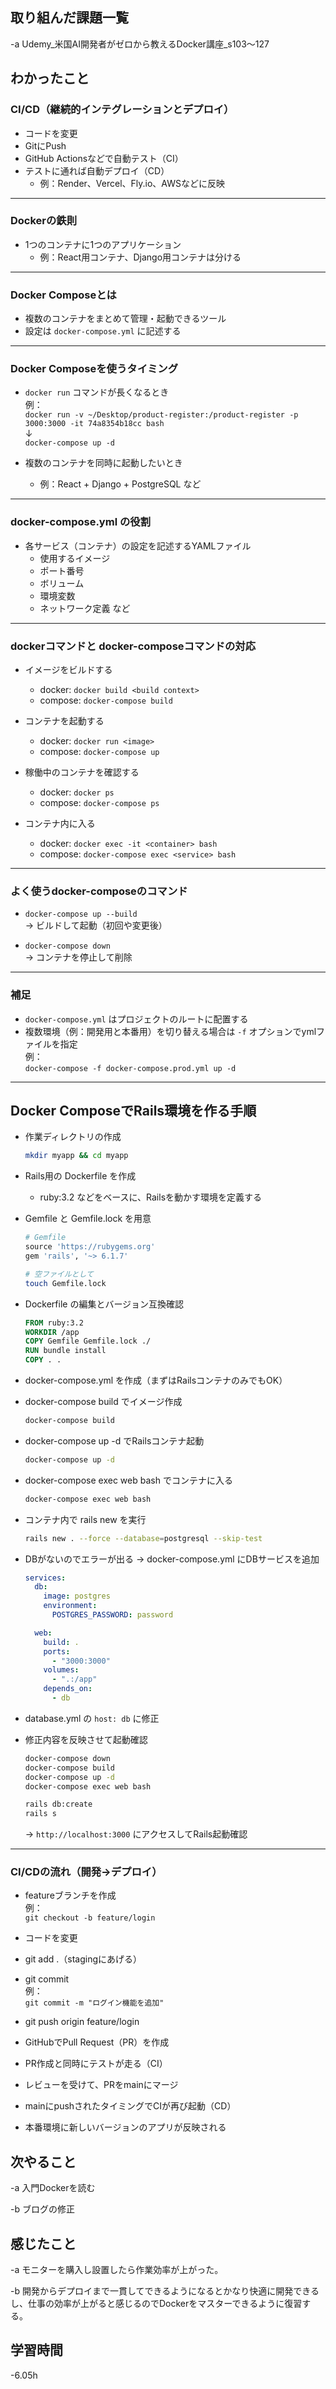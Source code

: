 
## 取り組んだ課題一覧  
-a  Udemy_米国AI開発者がゼロから教えるDocker講座_s103〜127

## わかったこと

### CI/CD（継続的インテグレーションとデプロイ）

- コードを変更
- GitにPush
- GitHub Actionsなどで自動テスト（CI）
- テストに通れば自動デプロイ（CD）
  - 例：Render、Vercel、Fly.io、AWSなどに反映

---

### Dockerの鉄則

- 1つのコンテナに1つのアプリケーション
  - 例：React用コンテナ、Django用コンテナは分ける

---

### Docker Composeとは

- 複数のコンテナをまとめて管理・起動できるツール
- 設定は `docker-compose.yml` に記述する

---

### Docker Composeを使うタイミング

- `docker run` コマンドが長くなるとき  
  例：  
  `docker run -v ~/Desktop/product-register:/product-register -p 3000:3000 -it 74a8354b18cc bash`  
  ↓  
  `docker-compose up -d`

- 複数のコンテナを同時に起動したいとき
  - 例：React + Django + PostgreSQL など

---

### docker-compose.yml の役割

- 各サービス（コンテナ）の設定を記述するYAMLファイル
  - 使用するイメージ
  - ポート番号
  - ボリューム
  - 環境変数
  - ネットワーク定義 など

---

### dockerコマンドと docker-composeコマンドの対応

- イメージをビルドする  
  - docker: `docker build <build context>`  
  - compose: `docker-compose build`

- コンテナを起動する  
  - docker: `docker run <image>`  
  - compose: `docker-compose up`

- 稼働中のコンテナを確認する  
  - docker: `docker ps`  
  - compose: `docker-compose ps`

- コンテナ内に入る  
  - docker: `docker exec -it <container> bash`  
  - compose: `docker-compose exec <service> bash`

---

### よく使うdocker-composeのコマンド

- `docker-compose up --build`  
  → ビルドして起動（初回や変更後）

- `docker-compose down`  
  → コンテナを停止して削除

---

### 補足

- `docker-compose.yml` はプロジェクトのルートに配置する
- 複数環境（例：開発用と本番用）を切り替える場合は `-f` オプションでymlファイルを指定  
  例：  
  `docker-compose -f docker-compose.prod.yml up -d`

---

## Docker ComposeでRails環境を作る手順

- 作業ディレクトリの作成  
  ```bash
  mkdir myapp && cd myapp
  ```

- Rails用の Dockerfile を作成  
  - ruby:3.2 などをベースに、Railsを動かす環境を定義する

- Gemfile と Gemfile.lock を用意  
  ```ruby
  # Gemfile
  source 'https://rubygems.org'
  gem 'rails', '~> 6.1.7'
  ```

  ```bash
  # 空ファイルとして
  touch Gemfile.lock
  ```

- Dockerfile の編集とバージョン互換確認  
  ```dockerfile
  FROM ruby:3.2
  WORKDIR /app
  COPY Gemfile Gemfile.lock ./
  RUN bundle install
  COPY . .
  ```

- docker-compose.yml を作成（まずはRailsコンテナのみでもOK）

- docker-compose build でイメージ作成  
  ```bash
  docker-compose build
  ```

- docker-compose up -d でRailsコンテナ起動  
  ```bash
  docker-compose up -d
  ```

- docker-compose exec web bash でコンテナに入る  
  ```bash
  docker-compose exec web bash
  ```

- コンテナ内で rails new を実行  
  ```bash
  rails new . --force --database=postgresql --skip-test
  ```

- DBがないのでエラーが出る → docker-compose.yml にDBサービスを追加  
  ```yaml
  services:
    db:
      image: postgres
      environment:
        POSTGRES_PASSWORD: password

    web:
      build: .
      ports:
        - "3000:3000"
      volumes:
        - ".:/app"
      depends_on:
        - db
  ```

- database.yml の `host: db` に修正

- 修正内容を反映させて起動確認  
  ```bash
  docker-compose down
  docker-compose build
  docker-compose up -d
  docker-compose exec web bash
  ```

  ```bash
  rails db:create
  rails s
  ```

  → `http://localhost:3000` にアクセスしてRails起動確認

---

### CI/CDの流れ（開発→デプロイ）

- featureブランチを作成  
  例：  
  `git checkout -b feature/login`

- コードを変更

- git add .（stagingにあげる）

- git commit  
  例：  
  `git commit -m "ログイン機能を追加"`

- git push origin feature/login

- GitHubでPull Request（PR）を作成

- PR作成と同時にテストが走る（CI）

- レビューを受けて、PRをmainにマージ

- mainにpushされたタイミングでCIが再び起動（CD）

- 本番環境に新しいバージョンのアプリが反映される

## 次やること
-a 入門Dockerを読む 

-b  ブログの修正

## 感じたこと
-a  モニターを購入し設置したら作業効率が上がった。

-b  開発からデプロイまで一貫してできるようになるとかなり快適に開発できるし、仕事の効率が上がると感じるのでDockerをマスターできるように復習する。

## 学習時間
-6.05h
